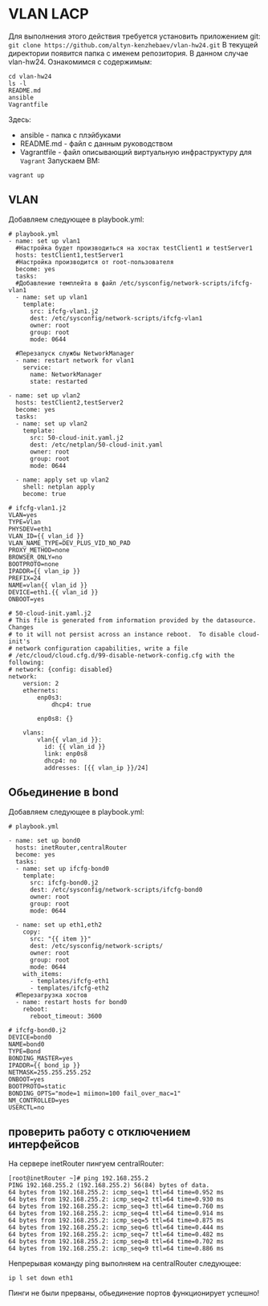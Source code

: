 # VLAN LACP
Для выполнения этого действия требуется установить приложением git:
`git clone https://github.com/altyn-kenzhebaev/vlan-hw24.git`
В текущей директории появится папка с именем репозитория. В данном случае vlan-hw24. Ознакомимся с содержимым:
```
cd vlan-hw24
ls -l
README.md
ansible
Vagrantfile
```
Здесь:
- ansible - папка с плэйбуками
- README.md - файл с данным руководством
- Vagrantfile - файл описывающий виртуальную инфраструктуру для `Vagrant`
Запускаем ВМ:
```
vagrant up
```

## VLAN
Добавляем следующее в playbook.yml:
```
# playbook.yml
- name: set up vlan1
  #Настройка будет производиться на хостах testClient1 и testServer1
  hosts: testClient1,testServer1
  #Настройка производится от root-пользователя
  become: yes
  tasks:
  #Добавление темплейта в файл /etc/sysconfig/network-scripts/ifcfg-vlan1
  - name: set up vlan1
    template:
      src: ifcfg-vlan1.j2
      dest: /etc/sysconfig/network-scripts/ifcfg-vlan1
      owner: root
      group: root
      mode: 0644
  
  #Перезапуск службы NetworkManager
  - name: restart network for vlan1
    service:
      name: NetworkManager
      state: restarted

- name: set up vlan2
  hosts: testClient2,testServer2
  become: yes
  tasks:
  - name: set up vlan2
    template:
      src: 50-cloud-init.yaml.j2
      dest: /etc/netplan/50-cloud-init.yaml 
      owner: root
      group: root
      mode: 0644

  - name: apply set up vlan2
    shell: netplan apply
    become: true

# ifcfg-vlan1.j2
VLAN=yes
TYPE=Vlan
PHYSDEV=eth1
VLAN_ID={{ vlan_id }}
VLAN_NAME_TYPE=DEV_PLUS_VID_NO_PAD
PROXY_METHOD=none
BROWSER_ONLY=no
BOOTPROTO=none
IPADDR={{ vlan_ip }}
PREFIX=24
NAME=vlan{{ vlan_id }}
DEVICE=eth1.{{ vlan_id }}
ONBOOT=yes

# 50-cloud-init.yaml.j2
# This file is generated from information provided by the datasource.  Changes
# to it will not persist across an instance reboot.  To disable cloud-init's
# network configuration capabilities, write a file
# /etc/cloud/cloud.cfg.d/99-disable-network-config.cfg with the following:
# network: {config: disabled}
network:
    version: 2
    ethernets:
        enp0s3:
            dhcp4: true
     
        enp0s8: {}
    
    vlans:
        vlan{{ vlan_id }}:
          id: {{ vlan_id }}
          link: enp0s8
          dhcp4: no
          addresses: [{{ vlan_ip }}/24]
```
## Обьединение в bond
Добавляем следующее в playbook.yml:
```
# playbook.yml

- name: set up bond0
  hosts: inetRouter,centralRouter
  become: yes
  tasks:
  - name: set up ifcfg-bond0
    template:
      src: ifcfg-bond0.j2
      dest: /etc/sysconfig/network-scripts/ifcfg-bond0
      owner: root
      group: root
      mode: 0644
  
  - name: set up eth1,eth2
    copy: 
      src: "{{ item }}" 
      dest: /etc/sysconfig/network-scripts/
      owner: root
      group: root
      mode: 0644
    with_items:
      - templates/ifcfg-eth1
      - templates/ifcfg-eth2
  #Перезагрузка хостов 
  - name: restart hosts for bond0
    reboot:
      reboot_timeout: 3600

# ifcfg-bond0.j2
DEVICE=bond0
NAME=bond0
TYPE=Bond
BONDING_MASTER=yes
IPADDR={{ bond_ip }}
NETMASK=255.255.255.252
ONBOOT=yes
BOOTPROTO=static
BONDING_OPTS="mode=1 miimon=100 fail_over_mac=1"
NM_CONTROLLED=yes
USERCTL=no
```
## проверить работу c отключением интерфейсов
На сервере inetRouter пингуем centralRouter:
```
[root@inetRouter ~]# ping 192.168.255.2
PING 192.168.255.2 (192.168.255.2) 56(84) bytes of data.
64 bytes from 192.168.255.2: icmp_seq=1 ttl=64 time=0.952 ms
64 bytes from 192.168.255.2: icmp_seq=2 ttl=64 time=0.930 ms
64 bytes from 192.168.255.2: icmp_seq=3 ttl=64 time=0.760 ms
64 bytes from 192.168.255.2: icmp_seq=4 ttl=64 time=0.914 ms
64 bytes from 192.168.255.2: icmp_seq=5 ttl=64 time=0.875 ms
64 bytes from 192.168.255.2: icmp_seq=6 ttl=64 time=0.444 ms
64 bytes from 192.168.255.2: icmp_seq=7 ttl=64 time=0.482 ms
64 bytes from 192.168.255.2: icmp_seq=8 ttl=64 time=0.702 ms
64 bytes from 192.168.255.2: icmp_seq=9 ttl=64 time=0.886 ms
```
Непрерывая команду ping выполняем на centralRouter следующее:
```
ip l set down eth1
```
Пинги не были прерваны, обьединение портов функционирует успешно!